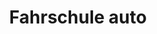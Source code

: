 ---
_schema: default
title: Fahrschule auto
seo:
  description: Führerausweis ich komme! Autofahren lernen mit Spass ✓ Faire Preise ✓ Sympathische Fahrlehrer:innen ✓ Jetzt online bei Fahrschule Loyal anmelden!
  title: Ab hinters Steuer mit Fahrschule Loyal!
  keywords:
    - fahrstunde
    - Fahrschule Loyal
    - Fahrschule Auto
    - Fahrschule Lastwagen
    - Fahrschule Bus
  openGraph:
    title: Ab hinters Steuer mit Fahrschule Loyal!
    description: Führerausweis ich komme! Autofahren lernen mit Spass ✓ Faire Preise ✓ Sympathische Fahrlehrer:innen ✓ Jetzt online bei Fahrschule Loyal anmelden!
    url: https://www.fahrschuleloyal.ch/fahrschule-lastwagen-kategorie-c
    type: website
    images:
      url: https://www.fahrschuleloyal.ch/loyal.logo.cdr.svg
  canonical: https://www.fahrschuleloyal.ch/fahrschule-lastwagen-kategorie-c
  metadatabase: https://www.fahrschuleloyal.ch/fahrschule-lastwagen-kategorie-c
content_blocks:
  - _bookshop_name: Fahrschule/Banner
    h1: "Mittelgrosse Fahrzeuge sicher fahren – Kategorie C1"
    desc: "Fahre sicher mit leichten LKWs! Mit unserer Ausbildung für die Kategorie C1 bereitest du dich professionell auf die Prüfung und den Einsatz im Berufsverkehr vor."
  - _bookshop_name: Fahrschule/FScroll
    kat: "Kategorie C"
    scrollrightimg: "/lastwagen-removebg-preview.png"
    pointsData:
      - number: 1
        heading: "Gesuch"
        description: "Du stellst mittels Formular ein Lernfahrgesuch an das Strassenverkehrsamt deines Wohnsitzkantons. Dieses Formular erhältst du bei uns, direkt beim Strassenverkehrsamt oder als Download unter der Hompage des Strassenverkehrsamtes."
      - number: 2
        heading: "Verkehrs­medizinische Untersuchung"
        description: "Du erhältst per Post ein Formular für die verkehrsmedizinische Untersuchung, welche bei einem durch den Kanton freigegebenem Arzt durchgeführt werden muss."
      - number: 3
        heading: "Erhalt Lernfahrausweis"
        description: "Nach erfolgreicher verkehrsmedizinischer Untersuchung erhältst du den Lernfahrausweis direkt vom Strassenverkehrsamt deines Wohnsitzkantons per Post zugestellt. Dieser ist 24 Monate gültig."
        highlighted: true
      - number: 4
        heading: "Zusatz­theorieprüfung"
        description: "Du erhältst per Post eine Zulassungsbestätigung zur obligatorischen Theorieprüfung, welche du beim Strassenverkehrsamt deines Wohnsitzkantons absolvierst."
      - number: 5
        heading: "Kurse und Fahrlektionen"
        description: "Wir bereiten dich mit Vorbereitungskursen (an 8 modularen Kursabenden zu je 2.5 Stunden, jeweils Dienstag und Donnerstag) auf die theoretische und mit Fahrlektionen auf die praktische Prüfung vor."
  - _bookshop_name: Fahrschule/Crew
    kat: "Kategorie C"
    newSection:
      header: "Lastwagenprüfung in einer Woche"
      description:
        - "Die Fahrschule Loyal steht für Qualität und Leidenschaft in der Fahrausbildung. Mit modernsten Fahrzeugen und erfahrenen Fahrlehrern bereiten wir motivierte Fahrer professionell auf ihre Ausbildung vor – von der Grundschulung bis zur Prüfung."
        - "Unsere Tagesfahrschule beginnt in der Nähe unserer Fahrschüler und erstreckt sich über den gesamten Tag. Das Mittagessen ist im Preis inbegriffen und wird vom Fahrlehrer organisiert."
      prerequisite:
        title: "Voraussetzung"
        items:
          - "Lernfahrausweis Kategorie C"
          - "Theorieprüfung bestanden"
      duration:
        title: "Start und Dauer"
        items:
          - "Mo. bis Fr. jeweils ganztags Fahrunterricht."
          - "Freitag Nachmittag findet die Prüfung für Kategorie C im Albisgütli, Regensdorf oder Bassersdorf für Kategorie D im Albisgütli statt."
      cost:
        title: "Kosten"
        items:
          - "Preis CHF 5'200.- (Ratenzahlung möglich)"
      miscs:
        title: "Sonstiges"
        items:
          - "Die Theorieprüfung muss vor der Planung der intensiven Ausbildung abgeschlossen sein."
      heroImage:
        imgUrl: "/415842752-a56fd59b-e80f-4c08-99cc-1889b63c9d3e.png"
        contactHeader: "Kontakt"
        contactPhone:
          label: "Telefon"
          phoneNo: "+41 78 800 90 91"
        contactMail:
          label: "E-Mail"
          email: "info@fahrschuleloyal.ch"
  - _bookshop_name: Fahrschule/PCategory
    kat: "Kategorie C"
  - _bookshop_name: Fahrschule/FMiddle
    othercontainers:
      - title: "Praktische Prüfung"
        paragraph: "Nach erfolgreich absolvierter Theorieprüfung absolvierst du beim Strassenverkehrsamt deines Wohnsitzkantons die praktische Prüfung."
      - title: "CZV-Prüfung"
        paragraph: "Für den gewerbsmässigen Personen- und Gütertransport benötigst du einen Fähigkeitsausweis. Um diesen zu erlangen, muss die CZV-Grundausbildung und anschliessend die CZV-Prüfung absolviert werden."
  - _bookshop_name: Fahrschule/BindingContacts
    heading: Jetzt unverbindlich \n kontaktieren
    description: >
      Gerne stelle ich mich bei dir persönlich vor. Zögere nicht mich anzurufen und mach dir selbst ein Bild von mir!
    socialLinks:
      - href: "https://facebook.com/"
        src: /facebook-brands-solid.svg
        alt: Facebook
        width: 30
        height: 30
      - href: "https://www.instagram.com/fahrschuleloyal"
        src: /square-instagram-brands-solid.svg
        alt: Instagram
        width: 34
        height: 34
      - href: "https://google.com"
        src: /google-brands-solid.svg
        alt: google
        width: 28
        height: 28
    button_text: Jetzt kontaktieren
    button_link: /kontakt
  - _bookshop_name: Fahrschule/CarSection
    carselection:
      - img: "/Web-kamion.png"
        car: "Lastwagen"
  - _bookshop_name: Fahrschule/PriceSection
    pricesection:
      - amount: "CHF 700"
        proLektion: ""
        title: "Vorbereitungskurs Theorieprüfung"
      - amount: "CHF 200"
        proLektion: ""
        title: "Versicherungsbeitrag"
      - amount: "CHF 1'900"
        proLektion: ""
        title: "CZV-Grundausbildung (für gewerbsmässigen Personen- und Gütertransport)"
      - amount: "CHF 160"
        proLektion: " / pro Lektion"
        title: "Kategorie C - Einzel Fahrstunde"
      - amount: "CHF 140"
        proLektion: " / pro Lektion"
        title: "Kategorie C1 - Einzel Fahrstunde"
---